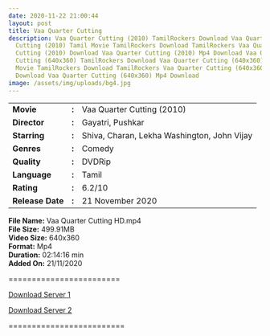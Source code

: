 ```yaml
---
date: 2020-11-22 21:00:44
layout: post
title: Vaa Quarter Cutting
description: Vaa Quarter Cutting (2010) TamilRockers Download Vaa Quarter
  Cutting (2010) Tamil Movie TamilRockers Download TamilRockers Vaa Quarter
  Cutting (2010) Download Vaa Quarter Cutting (2010) Mp4 Download Vaa Quarter
  Cutting (640x360) TamilRockers Download Vaa Quarter Cutting (640x360) Tamil
  Movie TamilRockers Download TamilRockers Vaa Quarter Cutting (640x360)
  Download Vaa Quarter Cutting (640x360) Mp4 Download
image: /assets/img/uploads/bg4.jpg
---
```

<table cellspacing="5">

<tbody><tr><td><b>Movie</b></td><td><b>:</b></td><td>Vaa Quarter Cutting (2010)</td></tr>

<tr><td><b>Director</b></td><td><b>:</b></td><td>Gayatri, Pushkar</td></tr>

<tr><td><b>Starring</b></td><td><b>:</b></td><td>Shiva, Charan, Lekha Washington, John Vijay</td></tr>

<tr><td><b>Genres</b></td><td><b>:</b></td><td>Comedy</td></tr>

<tr><td><b>Quality</b></td><td><b>:</b></td><td>DVDRip</td></tr>

<tr><td><b>Language</b></td><td><b>:</b></td><td>Tamil</td></tr>

<tr><td><b>Rating</b></td><td><b>:</b></td><td>6.2/10</td></tr>

<tr><td><b>Release Date</b></td><td><b>:</b></td><td>21 November 2020</td></tr>

</tbody></table>

<!--StartFragment-->

**File Name:** Vaa Quarter Cutting HD.mp4\
**File Size:** 499.91MB\
**Video Size:** 640x360\
**Format:** Mp4\
**Duration:** 02:14:16 min\
**Added On:** 21/11/2020

<!--EndFragment-->



\========================

[Download Server 1](http://s20.uptofiles.net//files/Tamil%20HD%20Mobile%20Movies/Vaa%20Quarter%20Cutting%20(2010)/Vaa%20Quarter%20Cutting%20(640x360)/Vaa%20Quarter%20Cutting%20HD.mp4)

[Download Server 2](http://s20.uptofiles.net//files/Tamil%20HD%20Mobile%20Movies/Vaa%20Quarter%20Cutting%20(2010)/Vaa%20Quarter%20Cutting%20(640x360)/Vaa%20Quarter%20Cutting%20HD.mp4)

\=========================
